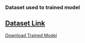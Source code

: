 ### Dataset used to trained model
[Dataset Link](https://data.mendeley.com/datasets/fwhytt5mzd/2)
---
[Download Trained Model](https://colab.research.google.com/drive/16HClHRm6tno8quigjZBRCFCFrwZOY70E)
